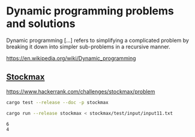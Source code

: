 # Dynamic programming problems and solutions

Dynamic programming \[...\] refers to simplifying a complicated problem
by breaking it down into simpler sub-problems in a recursive manner.

https://en.wikipedia.org/wiki/Dynamic_programming

## [Stockmax](stockmax)

https://www.hackerrank.com/challenges/stockmax/problem

```bash
cargo test --release --doc -p stockmax
```

```bash
cargo run --release stockmax < stockmax/test/input/input11.txt
```

```text
6
4
```
